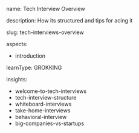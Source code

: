 name: Tech Interview Overview

description: How its structured and tips for acing it

slug: tech-interviews-overview

aspects:
  - introduction

learnType: GROKKING

insights:
  - welcome-to-tech-interviews
  - tech-interview-structure
  - whiteboard-interviews
  - take-home-interviews
  - behavioral-interview
  - big-companies-vs-startups
